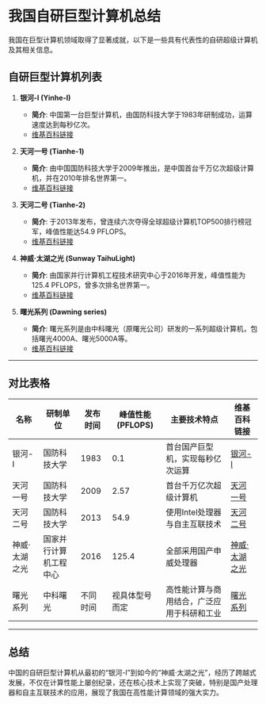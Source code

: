 # 我国自研巨型计算机总结

我国在巨型计算机领域取得了显著成就，以下是一些具有代表性的自研超级计算机及其相关信息。

## 自研巨型计算机列表

1. **银河-I (Yinhe-I)**
   - **简介**: 中国第一台巨型计算机，由国防科技大学于1983年研制成功，运算速度达到每秒亿次。
   - [维基百科链接](https://zh.wikipedia.org/wiki/%E9%93%B6%E6%B2%B3-%E4%B8%80%E5%8F%B7)

2. **天河一号 (Tianhe-1)**
   - **简介**: 由中国国防科技大学于2009年推出，是中国首台千万亿次超级计算机，并在2010年排名世界第一。
   - [维基百科链接](https://zh.wikipedia.org/wiki/%E5%A4%A9%E6%B2%B3%E4%B8%80%E8%99%9F)

3. **天河二号 (Tianhe-2)**
   - **简介**: 于2013年发布，曾连续六次夺得全球超级计算机TOP500排行榜冠军，峰值性能达54.9 PFLOPS。
   - [维基百科链接](https://zh.wikipedia.org/wiki/%E5%A4%A9%E6%B2%B3%E4%BA%8C%E8%99%9F)

4. **神威·太湖之光 (Sunway TaihuLight)**
   - **简介**: 由国家并行计算机工程技术研究中心于2016年开发，峰值性能为125.4 PFLOPS，曾多次排名世界第一。
   - [维基百科链接](https://zh.wikipedia.org/wiki/%E7%A5%9E%E5%A8%81%C2%B7%E5%A4%AA%E6%B9%96%E4%B9%8B%E5%85%89)

5. **曙光系列 (Dawning series)**
   - **简介**: 曙光系列是由中科曙光（原曙光公司）研发的一系列超级计算机，包括曙光4000A、曙光5000A等。
   - [维基百科链接](https://zh.wikipedia.org/wiki/%E6%9B%BF%E5%85%89%E7%B3%BB%E5%88%97%E8%B6%85%E7%B4%9A%E9%9B%BB%E8%85%A6)

---

## 对比表格

| 名称         | 研制单位                | 发布时间 | 峰值性能 (PFLOPS) | 主要技术特点                              | 维基百科链接                                                                 |
|--------------|-------------------------|----------|-------------------|------------------------------------------|------------------------------------------------------------------------------|
| 银河-I       | 国防科技大学            | 1983     | 0.1               | 首台国产巨型机，实现每秒亿次运算          | [银河-I](https://zh.wikipedia.org/wiki/%E9%93%B6%E6%B2%B3-%E4%B8%80%E5%8F%B7) |
| 天河一号     | 国防科技大学            | 2009     | 2.57              | 首台千万亿次超级计算机                   | [天河一号](https://zh.wikipedia.org/wiki/%E5%A4%A9%E6%B2%B3%E4%B8%80%E8%99%9F) |
| 天河二号     | 国防科技大学            | 2013     | 54.9              | 使用Intel处理器与自主互联技术             | [天河二号](https://zh.wikipedia.org/wiki/%E5%A4%A9%E6%B2%B3%E4%BA%8C%E8%99%9F) |
| 神威·太湖之光 | 国家并行计算机工程中心 | 2016     | 125.4             | 全部采用国产申威处理器                  | [神威·太湖之光](https://zh.wikipedia.org/wiki/%E7%A5%9E%E5%A8%81%C2%B7%E5%A4%AA%E6%B9%96%E4%B9%8B%E5%85%89) |
| 曙光系列     | 中科曙光                | 不同时间 | 视具体型号而定    | 高性能计算与商用结合，广泛应用于科研和工业 | [曙光系列](https://zh.wikipedia.org/wiki/%E6%9B%BF%E5%85%89%E7%B3%BB%E5%88%97%E8%B6%8A%E7%B4%9A%E9%9B%BB%E8%85%A6) |

---

## 总结

中国的自研巨型计算机从最初的“银河-I”到如今的“神威·太湖之光”，经历了跨越式发展，不仅在计算性能上屡创纪录，还在核心技术上实现了突破，特别是国产处理器和自主互联技术的应用，展现了我国在高性能计算领域的强大实力。